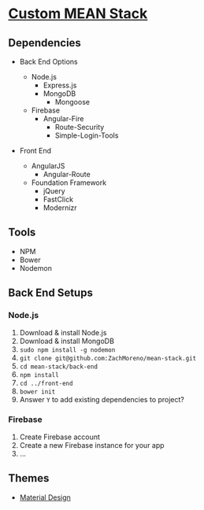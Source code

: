 [Custom MEAN Stack](http://zachmoreno.github.io/mean-stack/front-end)
============

## Dependencies
 - Back End Options
   - Node.js
     - Express.js
     - MongoDB
       - Mongoose
   - Firebase
     - Angular-Fire
       - Route-Security
       - Simple-Login-Tools

 - Front End
   - AngularJS
     - Angular-Route
   - Foundation Framework
     - jQuery
     - FastClick
     - Modernizr

## Tools
 - NPM
 - Bower
 - Nodemon

## Back End Setups
### Node.js
 1. Download & install Node.js
 2. Download & install MongoDB
 3. `sudo npm install -g nodemon`
 4. `git clone git@github.com:ZachMoreno/mean-stack.git`
 5. `cd mean-stack/back-end`
 6. `npm install`
 7. `cd ../front-end`
 8. `bower init`
 9. Answer `Y` to add existing dependencies to project?

### Firebase
 1. Create Firebase account
 2. Create a new Firebase instance for your app
 3. ...

## Themes
 - [Material Design](https://github.com/ZachMoreno/mean-stack/tree/master/front-end/themes)


